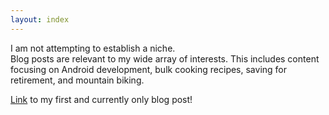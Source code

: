 ```yaml
---
layout: index
---
```

I am not attempting to establish a niche.<br>
  Blog posts are relevant to my wide array of interests. This includes content focusing on Android development, bulk cooking recipes, saving for retirement, and mountain biking.


[Link](/who-is-afraid-of-creating-a-blog/) to my first and currently only blog post!
